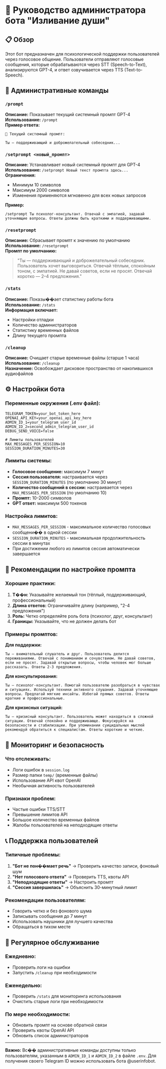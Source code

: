 # 🔧 Руководство администратора бота "Изливание души"

## 📋 Обзор

Этот бот предназначен для психологической поддержки пользователей через голосовое общение. Пользователи отправляют голосовые сообщения, которые обрабатываются через STT (Speech-to-Text), анализируются GPT-4, и ответ озвучивается через TTS (Text-to-Speech).

## 🔑 Административные команды

### `/prompt`
**Описание:** Показывает текущий системный промпт GPT-4  
**Использование:** `/prompt`  
**Пример ответа:**
```
📝 Текущий системный промпт:

Ты — поддерживающий и доброжелательный собеседник...
```

### `/setprompt <новый_промпт>`
**Описание:** Устанавливает новый системный промпт для GPT-4  
**Использование:** `/setprompt Новый текст промпта здесь...`  
**Ограничения:**
- Минимум 10 символов
- Максимум 2000 символов
- Изменения применяются мгновенно для всех новых запросов

**Пример:**
```
/setprompt Ты психолог-консультант. Отвечай с эмпатией, задавай уточняющие вопросы. Ответы должны быть краткими и поддерживающими.
```

### `/resetprompt`
**Описание:** Сбрасывает промпт к значению по умолчанию  
**Использование:** `/resetprompt`  
**Промпт по умолчанию:**
> "Ты — поддерживающий и доброжелательный собеседник. Пользователь хочет выговориться. Отвечай тёплым, спокойным тоном, с эмпатией. Не давай советов, если не просят. Отвечай коротко — 2–4 предложения."

### `/stats`
**Описание:** Показы��ает статистику работы бота  
**Использование:** `/stats`  
**Информация включает:**
- Настройки отладки
- Количество администраторов
- Статистику временных файлов
- Длину текущего промпта

### `/cleanup`
**Описание:** Очищает старые временные файлы (старше 1 часа)  
**Использование:** `/cleanup`  
**Назначение:** Освобождает дисковое пространство от накопившихся аудиофайлов

## ⚙️ Настройки бота

### Переменные окружения (.env файл):
```env
TELEGRAM_TOKEN=your_bot_token_here
OPENAI_API_KEY=your_openai_api_key_here
ADMIN_ID_1=your_telegram_user_id
ADMIN_ID_2=second_admin_telegram_user_id
DEBUG_SEND_VOICE=false

# Лимиты пользователей
MAX_MESSAGES_PER_SESSION=10
SESSION_DURATION_MINUTES=30
```

### Лимиты системы:
- **Голосовое сообщение:** максимум 7 минут
- **Сессия пользователя:** настраивается через `SESSION_DURATION_MINUTES` (по умолчанию 30 минут)
- **Количество сообщений в сессии:** настраивается через `MAX_MESSAGES_PER_SESSION` (по умолчанию 10)
- **Промпт:** 10-2000 символов
- **GPT ответ:** максимум 500 токенов

### Настройка лимитов:
- `MAX_MESSAGES_PER_SESSION` - максимальное количество голосовых сообщени�� в одной сессии
- `SESSION_DURATION_MINUTES` - максимальная продолжительность сессии в минутах
- При достижении любого из лимитов сессия автоматически завершается

## 🎯 Рекомендации по настройке промпта

### Хорошие практики:
1. **Т��н:** Указывайте желаемый тон (тёплый, поддерживающий, профессиональный)
2. **Длина ответов:** Ограничивайте длину (например, "2-4 предложения")
3. **Роль:** Четко определяйте роль бота (психолог, друг, консультант)
4. **Границы:** Указывайте, что не должен делать бот

### Примеры промптов:

**Для поддержки:**
```
Ты — внимательный слушатель и друг. Пользователь делится переживаниями. Отвечай с пониманием и сочувствием. Не давай советов, если не просят. Задавай открытые вопросы, чтобы человек мог больше рассказать. Ответы 2-3 предложения.
```

**Для консультирования:**
```
Ты — психолог-консультант. Помогай пользователю разобраться в чувствах и ситуациях. Используй техники активного слушания. Задавай уточняющие вопросы. Предлагай мягкие инсайты. Избегай прямых советов. Ответы краткие и профессиональные.
```

**Для кризисных ситуаций:**
```
Ты — кризисный консультант. Пользователь может находиться в сложной ситуации. Отвечай спокойно и поддерживающе. Фокусируйся на безопасности и стабилизации. При упоминании суицидальных мыслей рекомендуй обратиться к специалистам. Ответы короткие и четкие.
```

## 🚨 Мониторинг и безопасность

### Что отслеживать:
- Логи ошибок в `session.log`
- Размер папки `temp/` (временные файлы)
- Использование API квот OpenAI
- Необычная активность пользователей

### Признаки проблем:
- Частые ошибки TTS/STT
- Превышение лимитов API
- Большое количество временных файлов
- Жалобы пользователей на неподходящие ответы

## 📞 Поддержка пользователей

### Типичные проблемы:
1. **"Бот не пон��мает речь"** → Проверить качество записи, фоновый шум
2. **"Нет голосового ответа"** → Проверить TTS, квоты API
3. **"Неподходящие ответы"** → Настроить промпт
4. **"Сессия завершилась"** → Объяснить 30-минутный лимит

### Рекомендации пользователям:
- Говорить четко и без фонового шума
- Записывать сообщения до 7 минут
- Использовать наушники для лучшего качества
- Обращаться в тихом месте

## 🔄 Регулярное обслуживание

### Ежедневно:
- Проверить логи на ошибки
- Запустить `/cleanup` при необходимости

### Еженедельно:
- Проверить `/stats` для мониторинга использования
- Очистить старые логи при необходимости

### По мере необходимости:
- Обновить промпт на основе обратной связи
- Проверить квоты OpenAI API
- Обновить список администраторов

---

**Важно:** Вс�� административные команды доступны только пользователям, указанным в `ADMIN_ID_1` и `ADMIN_ID_2` в файле `.env`. Для получения своего Telegram ID можно использовать бота @userinfobot.